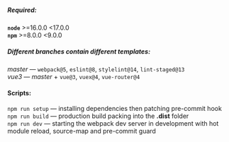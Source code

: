 ##### Required:
**`node`** >=16.0.0 <17.0.0  
**`npm`** >=8.0.0 <9.0.0  

##### Different *branches* contain different templates:
*master* — `webpack@5`, `eslint@8`, `stylelint@14`, `lint-staged@13`  
*vue3* — *master* + `vue@3`, `vuex@4`, `vue-router@4`  

#### Scripts:
`npm run setup` — installing dependencies then patching pre-commit hook  
`npm run build` — production build packing into the **.dist** folder  
`npm run dev` — starting the webpack dev server in development with hot module reload, source-map and pre-commit guard  
